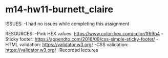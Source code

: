 # m14-hw11-burnett_claire


ISSUES:
-I had no issues while completing this assignment


RESOURCES:
-Pink HEX values: https://www.color-hex.com/color/ff69b4
-Sticky footer: https://appendto.com/2016/09/css-simple-sticky-footer/
-HTML validation: https://validator.w3.org/
-CSS validation: https://validator.w3.org/
-Recorded lectures